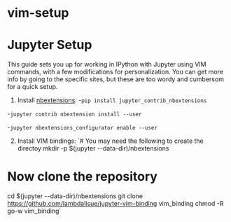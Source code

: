 # vim-setup





# Jupyter Setup

This guide sets you up for working in IPython with Jupyter using VIM commands, with a few modifications for personalization.  You can get more info by going to the specific sites, but these are too wordy and cumbersom for a quick setup.

1. Install [nbextensions](https://github.com/ipython-contrib/jupyter_contrib_nbextensions#installation):
-`pip install jupyter_contrib_nbextensions`

-`jupyter contrib nbextension install --user`

-`jupyter nbextensions_configurator enable --user`


2. Install VIM bindings:
`# You may need the following to create the directoy
mkdir -p $(jupyter --data-dir)/nbextensions
# Now clone the repository
cd $(jupyter --data-dir)/nbextensions
git clone https://github.com/lambdalisue/jupyter-vim-binding vim_binding
chmod -R go-w vim_binding`
